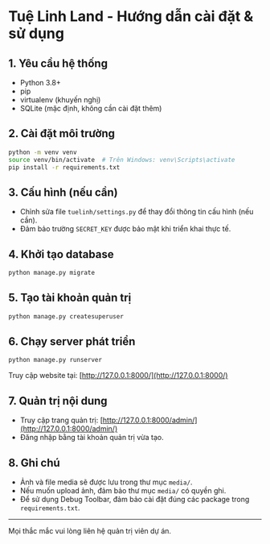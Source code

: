# Tuệ Linh Land - Hướng dẫn cài đặt & sử dụng

## 1. Yêu cầu hệ thống
- Python 3.8+
- pip
- virtualenv (khuyến nghị)
- SQLite (mặc định, không cần cài đặt thêm)

## 2. Cài đặt môi trường
```bash
python -m venv venv
source venv/bin/activate  # Trên Windows: venv\Scripts\activate
pip install -r requirements.txt
```

## 3. Cấu hình (nếu cần)
- Chỉnh sửa file `tuelinh/settings.py` để thay đổi thông tin cấu hình (nếu cần).
- Đảm bảo trường `SECRET_KEY` được bảo mật khi triển khai thực tế.

## 4. Khởi tạo database
```bash
python manage.py migrate
```

## 5. Tạo tài khoản quản trị
```bash
python manage.py createsuperuser
```

## 6. Chạy server phát triển
```bash
python manage.py runserver
```
Truy cập website tại: [http://127.0.0.1:8000/](http://127.0.0.1:8000/)

## 7. Quản trị nội dung
- Truy cập trang quản trị: [http://127.0.0.1:8000/admin/](http://127.0.0.1:8000/admin/)
- Đăng nhập bằng tài khoản quản trị vừa tạo.

## 8. Ghi chú
- Ảnh và file media sẽ được lưu trong thư mục `media/`.
- Nếu muốn upload ảnh, đảm bảo thư mục `media/` có quyền ghi.
- Để sử dụng Debug Toolbar, đảm bảo cài đặt đúng các package trong `requirements.txt`.

---
Mọi thắc mắc vui lòng liên hệ quản trị viên dự án.

